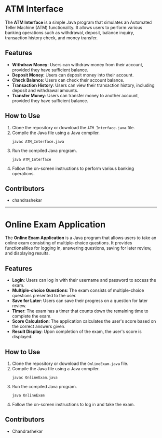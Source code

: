 # ATM Interface

The **ATM Interface** is a simple Java program that simulates an Automated Teller Machine (ATM) functionality. It allows users to perform various banking operations such as withdrawal, deposit, balance inquiry, transaction history check, and money transfer.

## Features

- **Withdraw Money**: Users can withdraw money from their account, provided they have sufficient balance.
- **Deposit Money**: Users can deposit money into their account.
- **Check Balance**: Users can check their account balance.
- **Transaction History**: Users can view their transaction history, including deposit and withdrawal amounts.
- **Transfer Money**: Users can transfer money to another account, provided they have sufficient balance.

## How to Use

1. Clone the repository or download the `ATM_Interface.java` file.
2. Compile the Java file using a Java compiler.
   ```
   javac ATM_Interface.java
   ```
3. Run the compiled Java program.
   ```
   java ATM_Interface
   ```
4. Follow the on-screen instructions to perform various banking operations.

## Contributors

- chandrashekar
- -------------------------------------------------------------------------------
# Online Exam Application

The **Online Exam Application** is a Java program that allows users to take an online exam consisting of multiple-choice questions. It provides functionalities for logging in, answering questions, saving for later review, and displaying results.

## Features

- **Login**: Users can log in with their username and password to access the exam.
- **Multiple-choice Questions**: The exam consists of multiple-choice questions presented to the user.
- **Save for Later**: Users can save their progress on a question for later review.
- **Timer**: The exam has a timer that counts down the remaining time to complete the exam.
- **Score Calculation**: The application calculates the user's score based on the correct answers given.
- **Result Display**: Upon completion of the exam, the user's score is displayed.

## How to Use

1. Clone the repository or download the `OnlineExam.java` file.
2. Compile the Java file using a Java compiler.
   ```
   javac OnlineExam.java
   ```
3. Run the compiled Java program.
   ```
   java OnlineExam
   ```
4. Follow the on-screen instructions to log in and take the exam.

## Contributors

- Chandrashekar

